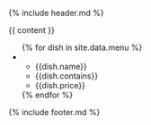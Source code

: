 {% include header.md %}
	<section class="content">
		{{ content }}
	</section>
	<section class="menu">
		<ul>
		{% for dish in site.data.menu %}
			<li>
				<ul>
					<li class="name">{{dish.name}}</li>
					<li class="contains">{{dish.contains}}</li>
					<li class="price">{{dish.price}}</li>
				</ul>
			</li>
		{% endfor %}
		</ul>
	</section>
{% include footer.md %}
